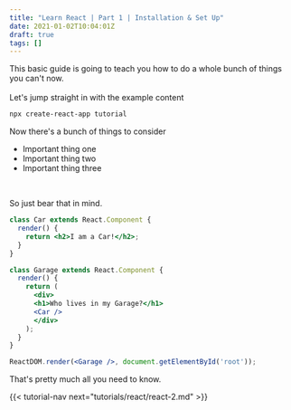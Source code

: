 ```yaml
---
title: "Learn React | Part 1 | Installation & Set Up"
date: 2021-01-02T10:04:01Z
draft: true
tags: []
---
```


This basic guide is going to teach you how to do a whole bunch of things you can't now.  
\
Let's jump straight in with the example content
```bash
npx create-react-app tutorial
```
Now there's a bunch of things to consider
  * Important thing one
  * Important thing two
  * Important thing three  
  
<br>

So just bear that in mind.

```jsx
class Car extends React.Component {
  render() {
    return <h2>I am a Car!</h2>;
  }
}

class Garage extends React.Component {
  render() {
    return (
      <div>
      <h1>Who lives in my Garage?</h1>
      <Car />
      </div>
    );
  }
}

ReactDOM.render(<Garage />, document.getElementById('root'));
```

That's pretty much all you need to know.

{{< tutorial-nav next="tutorials/react/react-2.md" >}}